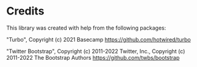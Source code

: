 # Credits

This library was created with help from the following packages:

"Turbo", Copyright (c) 2021 Basecamp
https://github.com/hotwired/turbo

"Twitter Bootstrap", Copyright (c) 2011-2022 Twitter, Inc., Copyright (c) 2011-2022 The Bootstrap Authors
https://github.com/twbs/bootstrap

